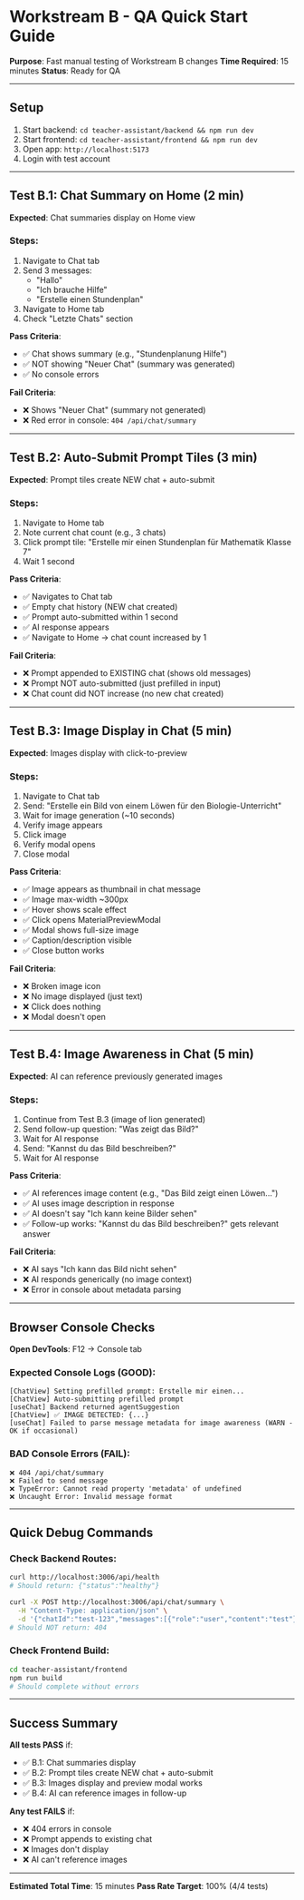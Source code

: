 # Workstream B - QA Quick Start Guide

**Purpose**: Fast manual testing of Workstream B changes
**Time Required**: 15 minutes
**Status**: Ready for QA

---

## Setup

1. Start backend: `cd teacher-assistant/backend && npm run dev`
2. Start frontend: `cd teacher-assistant/frontend && npm run dev`
3. Open app: `http://localhost:5173`
4. Login with test account

---

## Test B.1: Chat Summary on Home (2 min)

**Expected**: Chat summaries display on Home view

### Steps:
1. Navigate to Chat tab
2. Send 3 messages:
   - "Hallo"
   - "Ich brauche Hilfe"
   - "Erstelle einen Stundenplan"
3. Navigate to Home tab
4. Check "Letzte Chats" section

**Pass Criteria**:
- ✅ Chat shows summary (e.g., "Stundenplanung Hilfe")
- ✅ NOT showing "Neuer Chat" (summary was generated)
- ✅ No console errors

**Fail Criteria**:
- ❌ Shows "Neuer Chat" (summary not generated)
- ❌ Red error in console: `404 /api/chat/summary`

---

## Test B.2: Auto-Submit Prompt Tiles (3 min)

**Expected**: Prompt tiles create NEW chat + auto-submit

### Steps:
1. Navigate to Home tab
2. Note current chat count (e.g., 3 chats)
3. Click prompt tile: "Erstelle mir einen Stundenplan für Mathematik Klasse 7"
4. Wait 1 second

**Pass Criteria**:
- ✅ Navigates to Chat tab
- ✅ Empty chat history (NEW chat created)
- ✅ Prompt auto-submitted within 1 second
- ✅ AI response appears
- ✅ Navigate to Home → chat count increased by 1

**Fail Criteria**:
- ❌ Prompt appended to EXISTING chat (shows old messages)
- ❌ Prompt NOT auto-submitted (just prefilled in input)
- ❌ Chat count did NOT increase (no new chat created)

---

## Test B.3: Image Display in Chat (5 min)

**Expected**: Images display with click-to-preview

### Steps:
1. Navigate to Chat tab
2. Send: "Erstelle ein Bild von einem Löwen für den Biologie-Unterricht"
3. Wait for image generation (~10 seconds)
4. Verify image appears
5. Click image
6. Verify modal opens
7. Close modal

**Pass Criteria**:
- ✅ Image appears as thumbnail in chat message
- ✅ Image max-width ~300px
- ✅ Hover shows scale effect
- ✅ Click opens MaterialPreviewModal
- ✅ Modal shows full-size image
- ✅ Caption/description visible
- ✅ Close button works

**Fail Criteria**:
- ❌ Broken image icon
- ❌ No image displayed (just text)
- ❌ Click does nothing
- ❌ Modal doesn't open

---

## Test B.4: Image Awareness in Chat (5 min)

**Expected**: AI can reference previously generated images

### Steps:
1. Continue from Test B.3 (image of lion generated)
2. Send follow-up question: "Was zeigt das Bild?"
3. Wait for AI response
4. Send: "Kannst du das Bild beschreiben?"
5. Wait for AI response

**Pass Criteria**:
- ✅ AI references image content (e.g., "Das Bild zeigt einen Löwen...")
- ✅ AI uses image description in response
- ✅ AI doesn't say "Ich kann keine Bilder sehen"
- ✅ Follow-up works: "Kannst du das Bild beschreiben?" gets relevant answer

**Fail Criteria**:
- ❌ AI says "Ich kann das Bild nicht sehen"
- ❌ AI responds generically (no image context)
- ❌ Error in console about metadata parsing

---

## Browser Console Checks

**Open DevTools**: F12 → Console tab

### Expected Console Logs (GOOD):
```
[ChatView] Setting prefilled prompt: Erstelle mir einen...
[ChatView] Auto-submitting prefilled prompt
[useChat] Backend returned agentSuggestion
[ChatView] ✅ IMAGE DETECTED: {...}
[useChat] Failed to parse message metadata for image awareness (WARN - OK if occasional)
```

### BAD Console Errors (FAIL):
```
❌ 404 /api/chat/summary
❌ Failed to send message
❌ TypeError: Cannot read property 'metadata' of undefined
❌ Uncaught Error: Invalid message format
```

---

## Quick Debug Commands

### Check Backend Routes:
```bash
curl http://localhost:3006/api/health
# Should return: {"status":"healthy"}

curl -X POST http://localhost:3006/api/chat/summary \
  -H "Content-Type: application/json" \
  -d '{"chatId":"test-123","messages":[{"role":"user","content":"test"}]}'
# Should NOT return: 404
```

### Check Frontend Build:
```bash
cd teacher-assistant/frontend
npm run build
# Should complete without errors
```

---

## Success Summary

**All tests PASS** if:
- ✅ B.1: Chat summaries display
- ✅ B.2: Prompt tiles create NEW chat + auto-submit
- ✅ B.3: Images display and preview modal works
- ✅ B.4: AI can reference images in follow-up

**Any test FAILS** if:
- ❌ 404 errors in console
- ❌ Prompt appends to existing chat
- ❌ Images don't display
- ❌ AI can't reference images

---

**Estimated Total Time**: 15 minutes
**Pass Rate Target**: 100% (4/4 tests)
